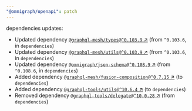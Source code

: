 ```yaml
---
"@omnigraph/openapi": patch
---
```

dependencies updates:
  - Updated dependency [`@graphql-mesh/types@^0.103.9` ↗︎](https://www.npmjs.com/package/@graphql-mesh/types/v/0.103.9) (from `^0.103.6`, in `dependencies`)
  - Updated dependency [`@graphql-mesh/utils@^0.103.9` ↗︎](https://www.npmjs.com/package/@graphql-mesh/utils/v/0.103.9) (from `^0.103.6`, in `dependencies`)
  - Updated dependency [`@omnigraph/json-schema@^0.108.9` ↗︎](https://www.npmjs.com/package/@omnigraph/json-schema/v/0.108.9) (from `^0.108.6`, in `dependencies`)
  - Added dependency [`@graphql-mesh/fusion-composition@^0.7.15` ↗︎](https://www.npmjs.com/package/@graphql-mesh/fusion-composition/v/0.7.15) (to `dependencies`)
  - Added dependency [`@graphql-tools/utils@^10.6.4` ↗︎](https://www.npmjs.com/package/@graphql-tools/utils/v/10.6.4) (to `dependencies`)
  - Removed dependency [`@graphql-tools/delegate@^10.0.28` ↗︎](https://www.npmjs.com/package/@graphql-tools/delegate/v/10.0.28) (from `dependencies`)
